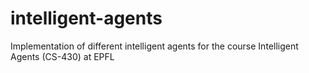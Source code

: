 # intelligent-agents
Implementation of different intelligent agents for the course Intelligent Agents (CS-430) at EPFL
